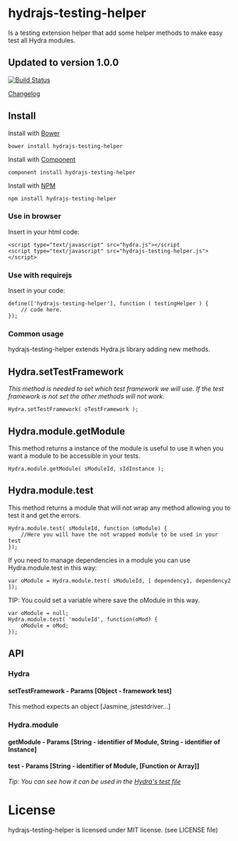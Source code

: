 # hydrajs-testing-helper

Is a testing extension helper that add some helper methods to make easy test all Hydra modules.

## Updated to version 1.0.0

[![Build Status](https://travis-ci.org/HydraJS/hydrajs-testing-helper.png)](https://travis-ci.org/HydraJS/hydrajs-testing-helper)

[Changelog](https://raw.github.com/HydraJS/hydrajs-testing-helper/master/changelog.txt)
## Install

Install with [Bower](http://bower.io)

    bower install hydrajs-testing-helper

Install with [Component](http://component.io)

    component install hydrajs-testing-helper

Install with [NPM](http://npmjs.org)

    npm install hydrajs-testing-helper

### Use in browser

Insert in your html code:

	<script type="text/javascript" src="hydra.js"></script
	<script type="text/javascript" src="hydrajs-testing-helper.js"></script>

### Use with requirejs

Insert in your code:

    define(['hydrajs-testing-helper'], function ( testingHelper ) {
        // code here.
    });

### Common usage

hydrajs-testing-helper extends Hydra.js library adding new methods.

## Hydra.setTestFramework

*This method is needed to set which test framework we will use. If the test framework is not set the other methods will not work.*

	Hydra.setTestFramework( oTestFramework );

## Hydra.module.getModule

This method returns a instance of the module is useful to use it when you want a module to be accessible in your tests.

	Hydra.module.getModule( sModuleId, sIdInstance );

## Hydra.module.test

This method returns a module that will not wrap any method allowing you to test it and get the errors.

	Hydra.module.test( sModuleId, function (oModule) {
		//Here you will have the not wrapped module to be used in your test
	});

If you need to manage dependencies in a module you can use Hydra.module.test in this way:

    var oModule = Hydra.module.test( sModuleId, [ dependency1, dependency2 ]);

TIP: You could set a variable where save the oModule in this way.

	var oModule = null;
	Hydra.module.test( 'moduleId', function(oMod) {
		oModule = oMod;
	});

## API
### Hydra
#### setTestFramework - Params [Object - framework test]
This method expects an object [Jasmine, jstestdriver...]

### Hydra.module
#### getModule - Params [String - identifier of Module, String - identifier of Instance]
#### test - Params [String - identifier of Module, [Function or Array]]

*Tip: You can see how it can be used in the [Hydra's test file](https://github.com/HydraJS/HydraJS/blob/master/test/Hydra.js)*

# License
hydrajs-testing-helper is licensed under MIT license. (see LICENSE file)